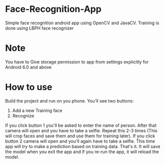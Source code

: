 # Face-Recognition-App
Simple face recognition android app using OpenCV and JavaCV. Training is done using LBPH face recognizer

# Note 
You have to Give storage permission to app from settings explicitly for Android 6.0 and above 

# How to use
Build the project and run on you phone. You'll see two buttons:
1. Add a new Training face
2. Recognize

If you click button 1 you'll be asked to enter the name of person. After that camera will open and you have to take a selfie. Repeat this 2-3 times (This will crop faces and save them and use them for training later).
If you click button 2 camera will open and you'll again have to take a selfie. This time app will try to make a prediction based on training data. That's it.
It will save the model when you exit the app and if you re-run the app, it will reload the model.


